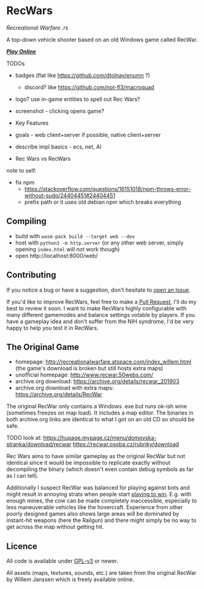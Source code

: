 RecWars
=======

*Recreational Warfare .rs*

A top-down vehicle shooter based on an old Windows game called RecWar.

_**[Play Online](https://martin-t.gitlab.io/gitlab-pages/rec-wars/web)**_

TODOs
- badges (flat like https://github.com/dtolnay/enumn ?)
    - discord? like https://github.com/not-fl3/macroquad
   
- logo? use in-game entities to spell out Rec Wars?
- screenshot - clicking opens game?
- Key Features

- goals - web client+server if possible, native client+server
- describe impl basics - ecs, net, AI

- Rec Wars vs RecWars

note to self:
- fix npm
    - https://stackoverflow.com/questions/16151018/npm-throws-error-without-sudo/24404451#24404451
    - prefix path or it uses old debian npm which breaks everything

Compiling
---------

- build with `wasm-pack build --target web --dev`
- host with `python3 -m http.server` (or any other web server, simply opening `index.html` will *not* work though)
- open http://localhost:8000/web/

Contributing
------------

If you notice a bug or have a suggestion, don't hesitate to [open an Issue](https://github.com/martin-t/rec-wars/issues/new).

If you'd like to improve RecWars, feel free to make a [Pull Request](https://github.com/martin-t/rec-wars/pulls), I'll do my best to review it soon. I want to make RecWars highly configurable with many different gamemodes and balance settings votable by players. If you have a gameplay idea and don't suffer from the NIH syndrome, I'd be very happy to help you test it in RecWars.

The Original Game
-----------------

- homepage: http://recreationalwarfare.atspace.com/index_willem.html (the game's download is broken but still hosts extra maps)
- unofficial homepage: http://www.recwar.50webs.com/
- archive.org download: https://archive.org/details/recwar_201903
- archive.org download with extra maps: https://archive.org/details/RecWar

The original RecWar only contains a Windows .exe but runs ok-ish wine (sometimes freezes on map load). It includes a map editor. The binaries in both archive.org links are identical to what I got on an old CD so should be safe.

TODO look at:
https://hupage.mypage.cz/menu/domovska-stranka/download/recwar
https://recwar.osoba.cz/rubriky/download

Rec Wars aims to have similar gameplay as the original RecWar but not identical since it would be impossible to replicate exactly without decompiling the binary (which doesn't even contain debug symbols as far as I can tell).

Additionally I suspect RecWar was balanced for playing against bots and might result in annoying strats when people start [playing to win](http://www.sirlin.net/articles/playing-to-win). E.g. with enough mines, the cow can be made completely inaccessible, especially to less maneuverable vehicles like the hovercraft. Experience from other poorly designed games also shows large areas will be dominated by instant-hit weapons (here the Railgun) and there might simply be no way to get across the map without getting hit.

Licence
-------

<!-- When updating this, also update LICENSE -->

All code is available under [GPL-v3](GPL-3.0.txt) or newer.

All assets (maps, textures, sounds, etc.) are taken from the original RecWar by Willem Janssen which is freely available online.
